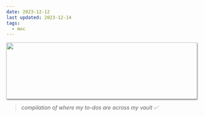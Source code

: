 ```yaml
---
date: 2023-12-12
last updated: 2023-12-14
tags:
  - moc
---
```


<img style="height: 150px; width: 100%; object-fit: cover; box-shadow: 1px 2px 3px rgba(0,0,0,.5);" src="https://64.media.tumblr.com/e9a0c1dca0cc98374c5d9ebaefd54145/67288bf31fa7038e-08/s1280x1920/5272c4249784bc5a6d4a0dce9ded8fcb891eb9ec.gifv">

> *compilation of where my to-dos are across my vault ✅*